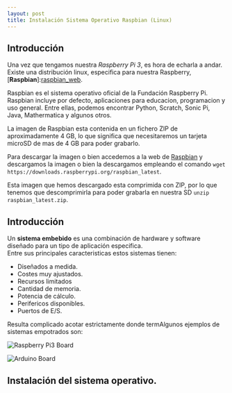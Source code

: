 ```yaml
---
layout: post
title: Instalación Sistema Operativo Raspbian (Linux)
---
```


## Introducción

Una vez que tengamos nuestra _Raspberry Pi 3_, es hora de echarla a andar. Existe una distribución linux, especifica para nuestra Raspberry, [**Raspbian**]:[raspbian_web].  

Raspbian es el sistema operativo oficial de la Fundación Raspberry Pi. Raspbian incluye por defecto, aplicaciones para educacion, programacion y uso general. Entre ellas, podemos encontrar Python, Scratch, Sonic Pi, Java, Mathermatica y algunos otros.

La imagen de Raspbian esta contenida en un fichero ZIP de aproximadamente 4 GB, lo que significa que necesitaremos un tarjeta microSD de mas de 4 GB para poder grabarlo.

Para descargar la imagen o bien accedemos a la web de [Raspbian][raspbian_web] y descargamos la imagen o bien la descargamos empleando el comando ```wget https://downloads.raspberrypi.org/raspbian_latest```.

Esta imagen que hemos descargado esta comprimida con ZIP, por lo que tenemos que descomprimirla para poder grabarla en nuestra SD ```unzip raspbian_latest.zip```.


## Introducción
Un **sistema embebido** es una combinación de hardware y software diseñado para un tipo de aplicación especifica.  
Entre sus principales caracteristicas estos sistemas tienen: 
* Diseñados a medida.
* Costes muy ajustados. 
* Recursos limitados
 * Cantidad de memoria.
 * Potencia de cálculo.
 * Perifericos disponibles.
 * Puertos de E/S.

Resulta complicado acotar estrictamente donde termAlgunos ejemplos de sistemas empotrados son:

![Raspberry Pi3 Board](https://ingenierong.github.io/images/board_rpi3.jpg)


![Arduino Board](https://ingenierong.github.io/images/board_arduino.jpg)


## Instalación del sistema operativo.

[raspbian_web]: https://www.raspberrypi.org/downloads/raspbian/




